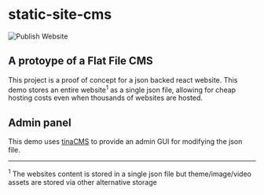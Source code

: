 # static-site-cms
 
![Publish Website](https://github.com/SamKirkland/static-site-cms/workflows/Publish%20Website/badge.svg?branch=master)


## A protoype of a Flat File CMS

This project is a proof of concept for a json backed react website. This demo stores an entire website<sup>1</sup> as a single json file, allowing for cheap hosting costs even when thousands of websites are hosted.

## Admin panel
This demo uses [tinaCMS](https://github.com/tinacms/tinacms) to provide an admin GUI for modifying the json file.



--------------



<sup>1</sup>  The websites content is stored in a single json file but theme/image/video assets are stored via other alternative storage
